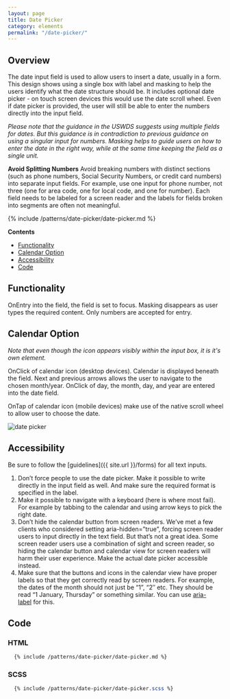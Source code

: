 ```yaml
---
layout: page
title: Date Picker
category: elements
permalink: "/date-picker/"
---
```


## Overview
The date input field is used to allow users to insert a date, usually in a form. This design shows using a single box with label and masking to help the users identify what the date structure should be. It includes optional date picker - on touch screen devices this would use the date scroll wheel. Even if date picker is provided, the user will still be able to enter the numbers directly into the input field.

*Please note that the guidance in the USWDS suggests using multiple fields for dates. But this guidance is in contradiction to previous guidance on using a singular input for numbers. Masking helps to guide users on how to enter the date in the right way, while at the same time keeping the field as a single unit.*

**Avoid Splitting Numbers**
Avoid breaking numbers with distinct sections (such as phone numbers, Social Security Numbers, or credit card numbers) into separate input fields. For example, use one input for phone number, not three (one for area code, one for local code, and one for number). Each field needs to be labeled for a screen reader and the labels for fields broken into segments are often not meaningful.

{% include /patterns/date-picker/date-picker.md %}



**Contents**
- [Functionality](#functionality)
- [Calendar Option](#calendar)
- [Accessibility](#accessibility)
- [Code](#code)

<a name="functionality"></a>
## Functionality
OnEntry into the field, the field is set to focus. Masking disappears as user types the required content. Only numbers are accepted for entry.

<a name="calendar"></a>
## Calendar Option
*Note that even though the icon appears visibly within the input box, it is it's own element.*

OnClick of calendar icon (desktop devices). Calendar is displayed beneath the field. Next and previous arrows allows the user to navigate to the chosen month/year. OnClick of day, the month, day, and year are entered into the date field.

OnTap of calendar icon (mobile devices) make use of the native scroll wheel to allow user to choose the date.

![date picker](../assets/img/forms/date_wheel.png "Date Picker")

<a name="accessibility"></a>
## Accessibility
Be sure to follow the [guidelines]({{ site.url }}/forms) for all text inputs.

1. Don’t force people to use the date picker. Make it possible to write directly in the input field as well. And make sure the required format is specified in the label.
2. Make it possible to navigate with a keyboard (here is where most fail). For example by tabbing to the calendar and using arrow keys to pick the right date.
3. Don’t hide the calendar button from screen readers. We’ve met a few clients who considered setting aria-hidden=”true”, forcing screen reader users to input directly in the text field. But that’s not a great idea. Some screen reader users use a combination of sight and screen reader, so hiding the calendar button and calendar view for screen readers will harm their user experience. Make the actual date picker accessible instead.
4. Make sure that the buttons and icons in the calendar view have proper labels so that they get correctly read by screen readers. For example, the dates of the month should not just be “1”, “2″ etc. They should be read “1 January, Thursday” or something similar. You can use [aria-label](https://developer.mozilla.org/en-US/docs/Web/Accessibility/ARIA/ARIA_Techniques/Using_the_aria-label_attribute) for this.


<a name="code"></a>
## Code
### HTML
```html
  {% include /patterns/date-picker/date-picker.md %}
```

### SCSS
```scss
  {% include /patterns/date-picker/date-picker.scss %}
```
